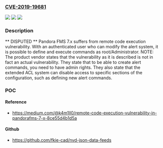 ### [CVE-2019-19681](https://cve.mitre.org/cgi-bin/cvename.cgi?name=CVE-2019-19681)
![](https://img.shields.io/static/v1?label=Product&message=n%2Fa&color=blue)
![](https://img.shields.io/static/v1?label=Version&message=n%2Fa&color=blue)
![](https://img.shields.io/static/v1?label=Vulnerability&message=n%2Fa&color=brighgreen)

### Description

** DISPUTED ** Pandora FMS 7.x suffers from remote code execution vulnerability. With an authenticated user who can modify the alert system, it is possible to define and execute commands as root/Administrator. NOTE: The product vendor states that the vulnerability as it is described is not in fact an actual vulnerability. They state that to be able to create alert commands, you need to have admin rights. They also state that the extended ACL system can disable access to specific sections of the configuration, such as defining new alert commands.

### POC

#### Reference
- https://medium.com/@k4m1ll0/remote-code-execution-vulnerability-in-pandorafms-7-x-8ce55d4b1d5a

#### Github
- https://github.com/fkie-cad/nvd-json-data-feeds

